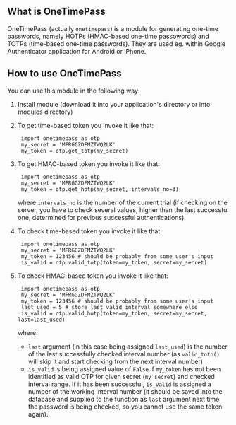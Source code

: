 What is OneTimePass
-------------------

OneTimePass (actually `onetimepass`) is a module for generating one-time
passwords, namely HOTPs (HMAC-based one-time passowords) and TOTPs (time-based
one-time passwords). They are used eg. within Google Authenticator application
for Android or iPhone.

How to use OneTimePass
----------------------

You can use this module in the following way:

1. Install module (download it into your application's directory or into modules
directory)
2. To get time-based token you invoke it like that:

        import onetimepass as otp
        my_secret = 'MFRGGZDFMZTWQ2LK'
        my_token = otp.get_totp(my_secret)

3. To get HMAC-based token you invoke it like that:

        import onetimepass as otp
        my_secret = 'MFRGGZDFMZTWQ2LK'
        my_token = otp.get_hotp(my_secret, intervals_no=3)

    where `intervals_no` is the number of the current trial (if checking on the
server, you have to check several values, higher than the last successful one,
determined for previous successful authentications).

4. To check time-based token you invoke it like that:

        import onetimepass as otp
        my_secret = 'MFRGGZDFMZTWQ2LK'
        my_token = 123456 # should be probably from some user's input
        is_valid = otp.valid_totp(token=my_token, secret=my_secret)

5. To check HMAC-based token you invoke it like that:

        import onetimepass as otp
        my_secret = 'MFRGGZDFMZTWQ2LK'
        my_token = 123456 # should be probably from some user's input
        last_used = 5 # store last valid interval somewhere else
        is_valid = otp.valid_hotp(token=my_token, secret=my_secret, last=last_used)

    where:

    - `last` argument (in this case being assigned `last_used`) is the
number of the last successfully checked interval number (as `valid_totp()` will
skip it and start checking from the next interval number)
    - `is_valid` is being assigned value of `False` if `my_token` has not
been identified as valid OTP for given secret (`my_secret`) and checked interval
range. If it has been successful, `is_valid` is assigned a number of the
working interval number (it should be saved into the database and supplied to
the function as `last` argument next time the password is being checked, so you
cannot use the same token again).
